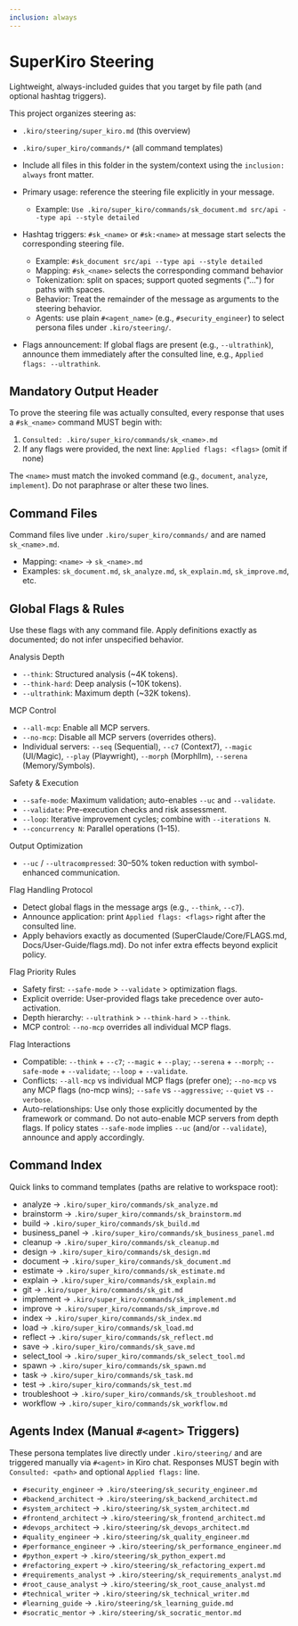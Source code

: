 ```yaml
---
inclusion: always
---
```


# SuperKiro Steering

Lightweight, always-included guides that you target by file path (and optional hashtag triggers).

This project organizes steering as:
- `.kiro/steering/super_kiro.md` (this overview)
- `.kiro/super_kiro/commands/*` (all command templates)

- Include all files in this folder in the system/context using the `inclusion: always` front matter.
- Primary usage: reference the steering file explicitly in your message.
  - Example: `Use .kiro/super_kiro/commands/sk_document.md src/api --type api --style detailed`
- Hashtag triggers: `#sk_<name>` or `#sk:<name>` at message start selects the corresponding steering file.
  - Example: `#sk_document src/api --type api --style detailed`
  - Mapping: `#sk_<name>` selects the corresponding command behavior
  - Tokenization: split on spaces; support quoted segments ("...") for paths with spaces.
  - Behavior: Treat the remainder of the message as arguments to the steering behavior.
  - Agents: use plain `#<agent_name>` (e.g., `#security_engineer`) to select persona files under `.kiro/steering/`.
- Flags announcement: If global flags are present (e.g., `--ultrathink`), announce them immediately after the consulted line, e.g., `Applied flags: --ultrathink`.

## Mandatory Output Header

To prove the steering file was actually consulted, every response that uses a `#sk_<name>` command MUST begin with:

1. `Consulted: .kiro/super_kiro/commands/sk_<name>.md`
2. If any flags were provided, the next line: `Applied flags: <flags>` (omit if none)

The `<name>` must match the invoked command (e.g., `document`, `analyze`, `implement`). Do not paraphrase or alter these two lines.

## Command Files

Command files live under `.kiro/super_kiro/commands/` and are named `sk_<name>.md`.
  - Mapping: `<name>` → `sk_<name>.md`
- Examples: `sk_document.md`, `sk_analyze.md`, `sk_explain.md`, `sk_improve.md`, etc.

## Global Flags & Rules

Use these flags with any command file. Apply definitions exactly as documented; do not infer unspecified behavior.

Analysis Depth
- `--think`: Structured analysis (~4K tokens).
- `--think-hard`: Deep analysis (~10K tokens).
- `--ultrathink`: Maximum depth (~32K tokens).

MCP Control
- `--all-mcp`: Enable all MCP servers.
- `--no-mcp`: Disable all MCP servers (overrides others).
- Individual servers: `--seq` (Sequential), `--c7` (Context7), `--magic` (UI/Magic), `--play` (Playwright), `--morph` (Morphllm), `--serena` (Memory/Symbols).

Safety & Execution
- `--safe-mode`: Maximum validation; auto-enables `--uc` and `--validate`.
- `--validate`: Pre-execution checks and risk assessment.
- `--loop`: Iterative improvement cycles; combine with `--iterations N`.
- `--concurrency N`: Parallel operations (1–15).

Output Optimization
- `--uc` / `--ultracompressed`: 30–50% token reduction with symbol-enhanced communication.

Flag Handling Protocol
- Detect global flags in the message args (e.g., `--think`, `--c7`).
- Announce application: print `Applied flags: <flags>` right after the consulted line.
- Apply behaviors exactly as documented (SuperClaude/Core/FLAGS.md, Docs/User-Guide/flags.md). Do not infer extra effects beyond explicit policy.

Flag Priority Rules
- Safety first: `--safe-mode` > `--validate` > optimization flags.
- Explicit override: User-provided flags take precedence over auto-activation.
- Depth hierarchy: `--ultrathink` > `--think-hard` > `--think`.
- MCP control: `--no-mcp` overrides all individual MCP flags.

Flag Interactions
- Compatible: `--think` + `--c7`; `--magic` + `--play`; `--serena` + `--morph`; `--safe-mode` + `--validate`; `--loop` + `--validate`.
- Conflicts: `--all-mcp` vs individual MCP flags (prefer one); `--no-mcp` vs any MCP flags (no-mcp wins); `--safe` vs `--aggressive`; `--quiet` vs `--verbose`.
- Auto-relationships: Use only those explicitly documented by the framework or command. Do not auto-enable MCP servers from depth flags. If policy states `--safe-mode` implies `--uc` (and/or `--validate`), announce and apply accordingly.

## Command Index

Quick links to command templates (paths are relative to workspace root):

- analyze → `.kiro/super_kiro/commands/sk_analyze.md`
- brainstorm → `.kiro/super_kiro/commands/sk_brainstorm.md`
- build → `.kiro/super_kiro/commands/sk_build.md`
- business_panel → `.kiro/super_kiro/commands/sk_business_panel.md`
- cleanup → `.kiro/super_kiro/commands/sk_cleanup.md`
- design → `.kiro/super_kiro/commands/sk_design.md`
- document → `.kiro/super_kiro/commands/sk_document.md`
- estimate → `.kiro/super_kiro/commands/sk_estimate.md`
- explain → `.kiro/super_kiro/commands/sk_explain.md`
- git → `.kiro/super_kiro/commands/sk_git.md`
- implement → `.kiro/super_kiro/commands/sk_implement.md`
- improve → `.kiro/super_kiro/commands/sk_improve.md`
- index → `.kiro/super_kiro/commands/sk_index.md`
- load → `.kiro/super_kiro/commands/sk_load.md`
- reflect → `.kiro/super_kiro/commands/sk_reflect.md`
- save → `.kiro/super_kiro/commands/sk_save.md`
- select_tool → `.kiro/super_kiro/commands/sk_select_tool.md`
- spawn → `.kiro/super_kiro/commands/sk_spawn.md`
- task → `.kiro/super_kiro/commands/sk_task.md`
- test → `.kiro/super_kiro/commands/sk_test.md`
- troubleshoot → `.kiro/super_kiro/commands/sk_troubleshoot.md`
- workflow → `.kiro/super_kiro/commands/sk_workflow.md`

## Agents Index (Manual `#<agent>` Triggers)

These persona templates live directly under `.kiro/steering/` and are triggered manually via `#<agent>` in Kiro chat. Responses MUST begin with `Consulted: <path>` and optional `Applied flags:` line.

- `#security_engineer` → `.kiro/steering/sk_security_engineer.md`
- `#backend_architect` → `.kiro/steering/sk_backend_architect.md`
- `#system_architect` → `.kiro/steering/sk_system_architect.md`
- `#frontend_architect` → `.kiro/steering/sk_frontend_architect.md`
- `#devops_architect` → `.kiro/steering/sk_devops_architect.md`
- `#quality_engineer` → `.kiro/steering/sk_quality_engineer.md`
- `#performance_engineer` → `.kiro/steering/sk_performance_engineer.md`
- `#python_expert` → `.kiro/steering/sk_python_expert.md`
- `#refactoring_expert` → `.kiro/steering/sk_refactoring_expert.md`
- `#requirements_analyst` → `.kiro/steering/sk_requirements_analyst.md`
- `#root_cause_analyst` → `.kiro/steering/sk_root_cause_analyst.md`
- `#technical_writer` → `.kiro/steering/sk_technical_writer.md`
- `#learning_guide` → `.kiro/steering/sk_learning_guide.md`
- `#socratic_mentor` → `.kiro/steering/sk_socratic_mentor.md`
